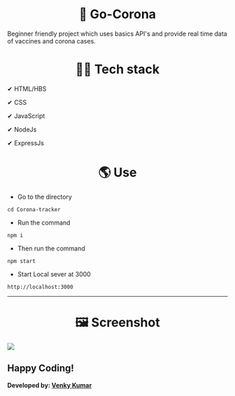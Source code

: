 <h1 align="center"> 🌵 Go-Corona</h1>
<p>Beginner friendly project which uses basics API's and provide real time data of vaccines and corona cases.

<h1 align="center">👩‍💻 Tech stack</h1>

✔ HTML/HBS

✔ CSS 

✔ JavaScript

✔ NodeJs 

✔ ExpressJs 

</p>
<h1 align="center"> 🌎 Use</h1>

- Go to the directory
```
cd Corona-tracker
```

- Run the command
```
npm i
```

- Then run the command
```
npm start
```

- Start Local sever at 3000
```
http://localhost:3000
```
<hr>
<h1 align="center">🖼 Screenshot</h1>
<img align="center" src="https://user-images.githubusercontent.com/77394228/125890843-a430b246-67bc-4ec2-9fee-f7513f8df3ee.png"/>

## Happy Coding!

<strong>Developed by: <a href="https://github.com/BoddepallyVenkatesh06">Venky Kumar</a>
